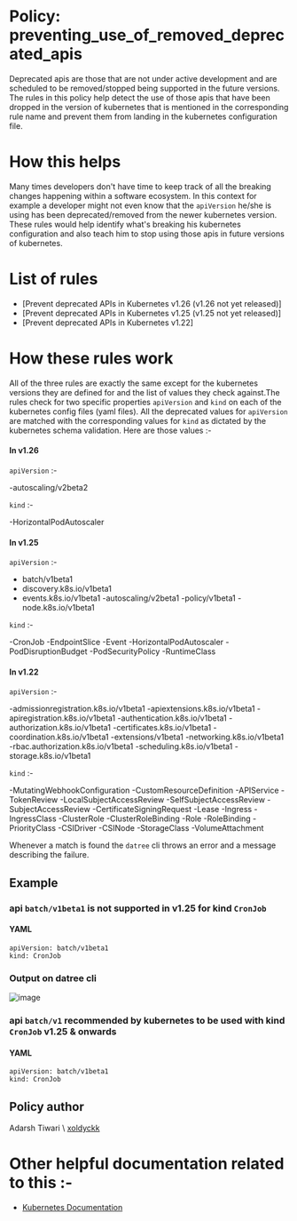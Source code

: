 # Policy: preventing_use_of_removed_deprecated_apis

Deprecated apis are those that are not under active development and are scheduled to
be removed/stopped being supported in the future versions. The rules in this policy help detect the use of those apis that have been dropped in the version of kubernetes that is mentioned in the corresponding rule name and prevent them from landing in the kubernetes configuration file.

# How this helps

Many times developers don't have time to keep track of all the breaking changes happening within a software ecosystem. In this context for example a developer
might not even know that the `apiVersion` he/she is using has been deprecated/removed
from the newer kubernetes version. These rules would help identify what's breaking his
kubernetes configuration and also teach him to stop using those apis in future versions
of kubernetes.

# List of rules

- [Prevent deprecated APIs in Kubernetes v1.26 (v1.26 not yet released)]
- [Prevent deprecated APIs in Kubernetes v1.25 (v1.25 not yet released)]
- [Prevent deprecated APIs in Kubernetes v1.22]

# How these rules work

All of the three rules are exactly the same except for the kubernetes versions they are defined for and the list of values they check against.The rules check for two specific properties `apiVersion` and `kind` on each of the kubernetes config files (yaml files). All the deprecated values for `apiVersion` are matched with the corresponding values for `kind` as dictated by the kubernetes schema validation. Here are those values :-

#### In v1.26

`apiVersion` :-

-autoscaling/v2beta2

`kind` :-

-HorizontalPodAutoscaler

#### In v1.25

`apiVersion` :-

- batch/v1beta1
- discovery.k8s.io/v1beta1
- events.k8s.io/v1beta1
-autoscaling/v2beta1
-policy/v1beta1
-node.k8s.io/v1beta1

`kind` :-

-CronJob
-EndpointSlice
-Event
-HorizontalPodAutoscaler
-PodDisruptionBudget
-PodSecurityPolicy
-RuntimeClass

#### In v1.22

`apiVersion` :-

-admissionregistration.k8s.io/v1beta1
-apiextensions.k8s.io/v1beta1
-apiregistration.k8s.io/v1beta1
-authentication.k8s.io/v1beta1
-authorization.k8s.io/v1beta1
-certificates.k8s.io/v1beta1
-coordination.k8s.io/v1beta1
-extensions/v1beta1
-networking.k8s.io/v1beta1
-rbac.authorization.k8s.io/v1beta1
-scheduling.k8s.io/v1beta1
-storage.k8s.io/v1beta1

`kind` :-

-MutatingWebhookConfiguration
-CustomResourceDefinition
-APIService
-TokenReview
-LocalSubjectAccessReview
-SelfSubjectAccessReview
-SubjectAccessReview
-CertificateSigningRequest
-Lease
-Ingress
-IngressClass
-ClusterRole
-ClusterRoleBinding
-Role
-RoleBinding
-PriorityClass
-CSIDriver
-CSINode
-StorageClass
-VolumeAttachment

Whenever a match is found the `datree` cli throws an error and a message describing the failure.

## Example

### api `batch/v1beta1` is not supported in v1.25 for kind `CronJob`

#### YAML

```
apiVersion: batch/v1beta1
kind: CronJob
```

### Output on datree cli

![image](https://github.com/xoldyckk/image/blob/main/customError.png?raw=true)

### api `batch/v1` recommended by kubernetes to be used with kind `CronJob` v1.25 & onwards

#### YAML

```
apiVersion: batch/v1beta1
kind: CronJob
```

## Policy author

Adarsh Tiwari \\ [xoldyckk](https://github.com/xoldyckk)

# Other helpful documentation related to this :-

- [Kubernetes Documentation](https://kubernetes.io/docs/reference/using-api/deprecation-guide/)
